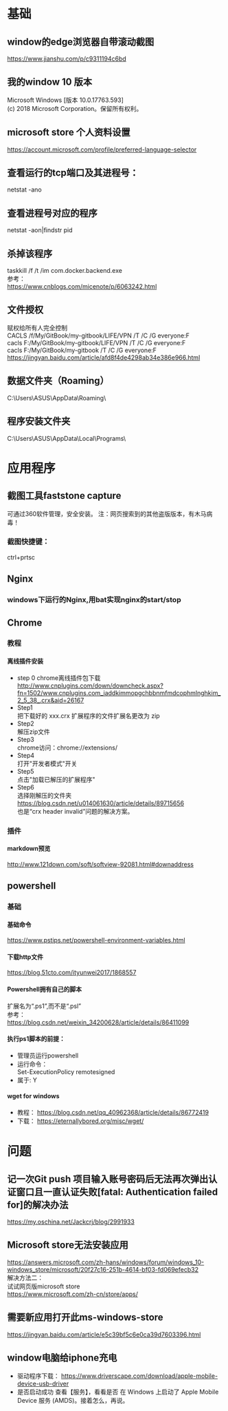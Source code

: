 # 基础
## window的edge浏览器自带滚动截图  
https://www.jianshu.com/p/c9311194c6bd  
## 我的window 10 版本  
Microsoft Windows [版本 10.0.17763.593]  
(c) 2018 Microsoft Corporation。保留所有权利。  
## microsoft store 个人资料设置  
https://account.microsoft.com/profile/preferred-language-selector  
## 查看运行的tcp端口及其进程号：  
netstat -ano  
## 查看进程号对应的程序  
netstat -aon|findstr pid  
## 杀掉该程序  
taskkill /f /t /im com.docker.backend.exe  
参考：  
https://www.cnblogs.com/micenote/p/6063242.html  
## 文件授权  
赋权给所有人完全控制  
CACLS /f/My/GitBook/my-gitbook/LIFE/VPN /T /C /G everyone:F  
cacls F:/My/GitBook/my-gitbook/LIFE/VPN /T /C /G everyone:F  
cacls F:/My/GitBook/my-gitbook /T /C /G everyone:F
https://jingyan.baidu.com/article/afd8f4de4298ab34e386e966.html  
## 数据文件夹（Roaming）
C:\Users\ASUS\AppData\Roaming\
## 程序安装文件夹
C:\Users\ASUS\AppData\Local\Programs\

# 应用程序
## 截图工具faststone capture
可通过360软件管理，安全安装。
注：网页搜索到的其他盗版版本，有木马病毒！
### 截图快捷键：
ctrl+prtsc
## Nginx
### windows下运行的Nginx,用bat实现nginx的start/stop
## Chrome
### 教程
#### 离线插件安装 
+ step 0
chrome离线插件包下载  
http://www.cnplugins.com/down/downcheck.aspx?fn=1502/www.cnplugins.com_iaddkimmopgchbbnmfmdcophmlnghkim_2_5_38_.crx&aid=26167   
+ Step1  
把下载好的 xxx.crx 扩展程序的文件扩展名更改为 zip  
+ Step2  
解压zip文件  
+ Step3  
chrome访问：chrome://extensions/  
+ Step4  
打开"开发者模式"开关  
+ Step5  
点击"加载已解压的扩展程序"  
+ Step6  
选择刚解压的文件夹   
https://blog.csdn.net/u014061630/article/details/89715656  
也是“crx header invalid”问题的解决方案。
### 插件  
#### markdown预览  
http://www.121down.com/soft/softview-92081.html#downaddress  
## powershell
### 基础
#### 基础命令  
https://www.pstips.net/powershell-environment-variables.html  
#### 下载http文件  
https://blog.51cto.com/ityunwei2017/1868557  
#### Powershell拥有自己的脚本  
扩展名为“.ps1”,而不是“.psl”  
参考：  
https://blog.csdn.net/weixin_34200628/article/details/86411099  
#### 执行ps1脚本的前提：  
+ 管理员运行powershell  
+ 运行命令：  
Set-ExecutionPolicy remotesigned  
+ 属于: Y  
#### wget for windows
+ 教程：
https://blog.csdn.net/qq_40962368/article/details/86772419
+ 下载：
https://eternallybored.org/misc/wget/

# 问题
## 记一次Git push 项目输入账号密码后无法再次弹出认证窗口且一直认证失败[fatal: Authentication failed for]的解决办法  
https://my.oschina.net/Jackcrj/blog/2991933  
## Microsoft store无法安装应用  
https://answers.microsoft.com/zh-hans/windows/forum/windows_10-windows_store/microsoft/20f27c16-251b-4614-bf03-fd069efecb32  
解决方法二：  
试试网页版microsoft store  
https://www.microsoft.com/zh-cn/store/apps/  
## 需要新应用打开此ms-windows-store  
https://jingyan.baidu.com/article/e5c39bf5c6e0ca39d7603396.html  
## window电脑给iphone充电
+ 驱动程序下载：
https://www.driverscape.com/download/apple-mobile-device-usb-driver
+ 是否启动成功
查看【服务】，看看是否 在 Windows 上启动了
Apple Mobile Device 服务 (AMDS)。接着怎么，再说。